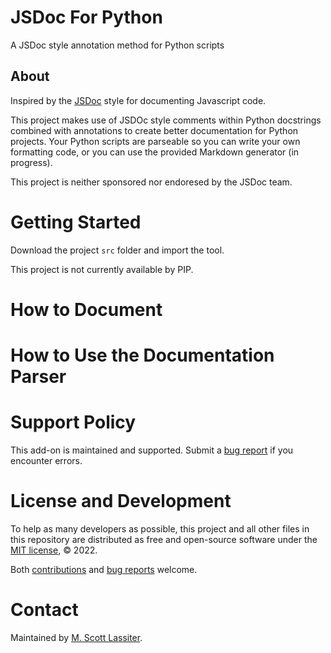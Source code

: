 # JSDoc For Python
A JSDoc style annotation method for Python scripts

## About

Inspired by the [JSDoc](https://github.com/jsdoc/jsdoc) style for documenting Javascript code.

This project makes use of JSDOc style comments within Python docstrings combined with annotations to create better documentation for Python projects. Your Python scripts are parseable so you can write your own formatting code, or you can use the provided Markdown generator (in progress).

This project is neither sponsored nor endoresed by the JSDoc team.

# Getting Started

Download the project `src` folder and import the tool.

This project is not currently available by PIP.

# How to Document


# How to Use the Documentation Parser

# Support Policy

This add-on is maintained and supported. Submit a [bug report][bugs] if you encounter errors.

# License and Development

To help as many developers as possible, this project and all other files in this repository are distributed as free and open-source software under the [MIT license][license], © 2022.

Both [contributions](CONTRIBUTING.md) and [bug reports][bugs] welcome.

# Contact

Maintained by [M. Scott Lassiter][maintainer].

[license]: LICENSE
[bugs]: https://github.com/GraphicArtQuest/Blender-Scripting-Assistant/issues/new/choose
[maintainer]: https://graphicartquest.com/author/scott-lassiter/